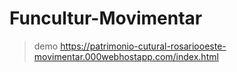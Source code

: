 # Funcultur-Movimentar
> demo
https://patrimonio-cutural-rosariooeste-movimentar.000webhostapp.com/index.html
